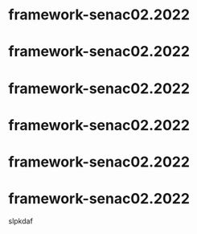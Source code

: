 # framework-senac02.2022
# framework-senac02.2022
# framework-senac02.2022
# framework-senac02.2022
# framework-senac02.2022
# framework-senac02.2022


slpkdaf